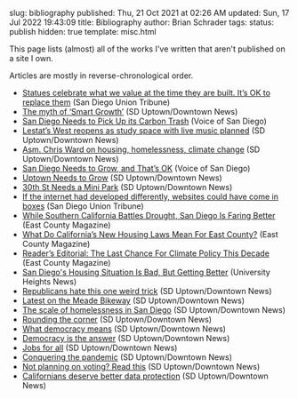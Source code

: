slug: bibliography
published: Thu, 21 Oct 2021 at 02:26 AM
updated: Sun, 17 Jul 2022 19:43:09 
title: Bibliography
author: Brian Schrader
tags:
status: publish
hidden: true
template: misc.html

This page lists (almost) all of the works I've written that aren't published on a site I own.

Articles are mostly in reverse-chronological order.

- [Statues celebrate what we value at the time they are built. It’s OK to replace them](https://www.sandiegouniontribune.com/opinion/commentary/story/2022-07-15/pete-wilson-statue-museum) (San Diego Union Tribune)
- [The myth of ‘Smart Growth’](https://sduptownnews.com/the-myth-of-smart-growth/)  (SD Uptown/Downtown News)
- [San Diego Needs to Pick Up its Carbon Trash](https://voiceofsandiego.org/2022/07/06/san-diego-needs-to-pick-up-its-carbon-trash/) (Voice of San Diego)
- [Lestat’s West reopens as study space with live music planned](https://sduptownnews.com/lestats-west-reopens-as-study-space-with-live-music-planned/) (SD Uptown/Downtown News)
- [Asm. Chris Ward on housing, homelessness, climate change](https://sduptownnews.com/asm-chris-ward-on-housing-homelessness-climate-change/) (SD Uptown/Downtown News)
- [San Diego Needs to Grow, and That’s OK](https://www.voiceofsandiego.org/topics/opinion/san-diego-needs-to-grow-and-thats-ok/) (Voice of San Diego)
- [Uptown Needs to Grow](https://sduptownnews.com/uptown-needs-to-grow/) (SD Uptown/Downtown News)
- [30th St Needs a Mini Park](https://sduptownnews.com/30th-street-needs-a-mini-park/) (SD Uptown/Downtown News)
- [If the internet had developed differently, websites could have come in boxes](https://www.sandiegouniontribune.com/opinion/commentary/story/2021-10-25/internet-website-domain-privacy-big-data) (San Diego Union Tribune)
- [While Southern California Battles Drought, San Diego Is Faring Better](https://www.eastcountymagazine.org/while-southern-california-battles-drought-san-diego-faring-better) (East County Magazine)
- [What Do California’s New Housing Laws Mean For East County?](https://www.eastcountymagazine.org/what-does-california’s-new-housing-law-mean-east-county) (East County Magazine)
- [Reader’s Editorial: The Last Chance For Climate Policy This Decade](https://www.eastcountymagazine.org/reader’s-editorial-last-chance-climate-policy-decade) (East County Magazine)
- [San Diego's Housing Situation Is Bad, But Getting Better](https://static1.squarespace.com/static/5d70536f1eea820001530bd0/t/61540ba623ad94700fe9f595/1632897964812/UHNews_October2021_web.pdf) (University Heights News)
- [Republicans hate this one weird trick](https://sduptownnews.com/republicans-hate-this-one-weird-trick/) (SD Uptown/Downtown News)
- [Latest on the Meade Bikeway](https://sandiegodowntownnews.com/latest-on-the-meade-bikeway/) (SD Uptown/Downtown News)
- [The scale of homelessness in San Diego](https://sduptownnews.com/the-scale-of-homelessness-in-san-diego/)  (SD Uptown/Downtown News)
- [Rounding the corner](https://sduptownnews.com/guest-editorial-rounding-the-corner/) (SD Uptown/Downtown News)
- [What democracy means](https://sduptownnews.com/guest-editorial-the-way-forward-what-democracy-means/) (SD Uptown/Downtown News)
- [Democracy is the answer](https://sduptownnews.com/the-way-forward-democracy-is-the-answer/) (SD Uptown/Downtown News)
- [Jobs for all](https://sduptownnews.com/guest-editorial-the-way-forward-jobs-for-all/) (SD Uptown/Downtown News)
- [Conquering the pandemic](https://sduptownnews.com/guest-editorial-the-way-forward-conquering-the-pandemic/) (SD Uptown/Downtown News)
- [Not planning on voting? Read this](https://sduptownnews.com/not-planning-on-voting-read-this/) (SD Uptown/Downtown News)
- [Californians deserve better data protection](https://sduptownnews.com/californians-deserve-better-data-protection/) (SD Uptown/Downtown News)
